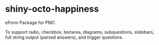 shiny-octo-happiness
====================

eForm Package for PMC

To support radio, checkbox, textarea, diagrams, subquestions, slidebars, full string output (parsed answers), and trigger questions.
